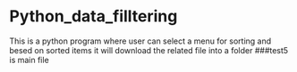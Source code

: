 # Python_data_filltering
This is a python program where user can select a menu for sorting and besed on sorted items it will download the related file into a folder
###test5 is main file
